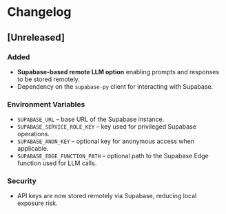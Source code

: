 <!--
File: CHANGELOG.md
Description: Release notes for Agent-S3.
-->

# Changelog

## [Unreleased]
### Added
- **Supabase-based remote LLM option** enabling prompts and responses to be stored remotely.
- Dependency on the `supabase-py` client for interacting with Supabase.

### Environment Variables
- `SUPABASE_URL` – base URL of the Supabase instance.
- `SUPABASE_SERVICE_ROLE_KEY` – key used for privileged Supabase operations.
- `SUPABASE_ANON_KEY` – optional key for anonymous access when applicable.
- `SUPABASE_EDGE_FUNCTION_PATH` – optional path to the Supabase Edge function used for LLM calls.

### Security
- API keys are now stored remotely via Supabase, reducing local exposure risk.
